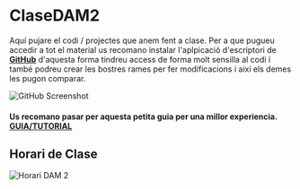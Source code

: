 # ClaseDAM2

Aquí pujare el codi / projectes que anem fent a clase.
Per a que pugueu accedir a tot el material us recomano instalar l'aplpicació d'escriptori de [**GitHub**](https://desktop.github.com) d'aquesta forma tindreu access de forma molt sensilla al codi i també podreu crear les bostres rames per fer modificacions i així els demes les pugon comparar.

![GitHub Screenshot](http://i.imgur.com/GuPuEsd.png)

#### Us recomano pasar per aquesta petita guia per una millor experiencia. [GUIA/TUTORIAL](https://github.com/Edu095/ClaseDAM2/blob/master/tutorial.rst)

## Horari de Clase
![Horari DAM 2](http://i.imgur.com/qOSTM3f.png)


